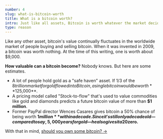 ```yaml
---
number: 4
slug: what-is-bitcoin-worth
title: What is a bitcoin worth?
intro: Just like all assets, Bitcoin is worth whatever the market decides it’s worth.
type: reason
---
```


Like any other asset, bitcoin's value continually fluctuates in the worldwide market of people buying and selling bitcoin. When it was invented in 2009, a bitcoin was worth nothing. At the time of this writing, one is worth about $9,000.

**How valuable can a bitcoin become?** Nobody knows. But here are some estimates.

- A lot of people hold gold as a "safe haven" asset. If 1/3 of the $8 trillion market for gold flowed into Bitcoin, a single bitcoin would be worth **$125,000**.
- A pricing model called "Stock-to-flow" that's used to value commodities like gold and diamonds predicts a future bitcoin value of more than **$1 million**.
- Former PayPal director Wences Casares gives bitcoin a 50% chance of being worth **$1 million** within a decade. Since it's still only a decade old—compared to say, 5,000 years for gold—he also gives it a 20% chance of failing, and being worth **$zero.**

With that in mind, [should you own some bitcoin? →](/should-i-own-bitcoin/)
